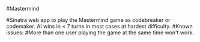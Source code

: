 #Mastermind

#Sinatra web app to play the Mastermind game as codebreaker or codemaker. AI wins in < 7 turns in most cases at hardest difficulty. 
#Known issues:
#More than one user playing the game at the same time won't work.